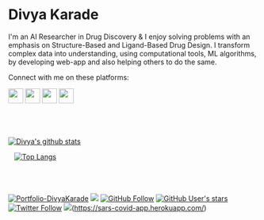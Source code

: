# Divya Karade

I'm an AI Researcher in Drug Discovery & I enjoy solving problems with an emphasis on Structure-Based and Ligand-Based Drug Design. I transform complex data into understanding, using computational tools, ML algorithms, by developing web-app and also helping others to do the same.


Connect with me on these platforms:

<a href="https://twitter.com/DivyaKarade" target="_blank"><img class="ai-subscribed-social-icon" src="https://bhattbhavesh91.github.io/assets/images/tw.png" width="30"></a>
<a href="https://github.com/DivyaKarade" target="_blank"><img class="ai-subscribed-social-icon" src="https://bhattbhavesh91.github.io/assets/images/gthb.png" width="30"></a>
<a href="https://www.linkedin.com/in/divya-karade-49847655/" target="_blank"><img class="ai-subscribed-social-icon" src="https://bhattbhavesh91.github.io/assets/images/lnkdn.png" width="30"></a>
<a href="https://www.youtube.com/channel/UCTAaEfyMnykrddAnzNSloDA" target="_blank"><img class="ai-subscribed-social-icon" src="https://bhattbhavesh91.github.io/assets/images/ytb.png" width="30"></a>
</a>
<br/>
<br/>
<br/>
<br/>

[![Divya's github stats](https://github-readme-stats.vercel.app/api?username=DivyaKarade&count_private=true&show_icons=true&theme=radical)](https://github.com/anuraghazra/github-readme-stats)

&nbsp;&nbsp;
[![Top Langs](https://github-readme-stats.vercel.app/api/top-langs/?username=DivyaKarade&layout=compact)](https://github.com/anuraghazra/github-readme-stats)
<br/>
<br/>
<br/>
<br/>

[![Portfolio-DivyaKarade](https://img.shields.io/badge/Portfolio-DivyaKarade-blue.svg?logo=Portfolio-DivyaKarade)](https://divyakarade.github.io/index.html)
![](https://komarev.com/ghpvc/?username=DivyaKarade&style=flat-square&color=green)
[![GitHub Follow](https://img.shields.io/github/followers/DivyaKarade?style=social&label=Follow%20Me%20on%20GitHub)](https://github.com/DivyaKarade)
[![GitHub User's stars](https://img.shields.io/github/stars/DivyaKarade?label=Star%20Gazers&style=social)](https://github.com/DivyaKarade)
[![Twitter Follow](https://img.shields.io/twitter/follow/DivyaKarade?label=Follow%20Me%20on%20Twitter&style=social)](https://twitter.com/DivyaKarade)
![](https://komarev.com/ghpvc/?style=flat-square&color=green)(https://sars-covid-app.herokuapp.com/)

<!--
**DivyaKarade/DivyaKarade** is a ✨ _special_ ✨ repository because its `README.md` (this file) appears on your GitHub profile.

Here are some ideas to get you started:

- 🔭 I’m currently working on ...
- 🌱 I’m currently learning ...
- 👯 I’m looking to collaborate on ...
- 🤔 I’m looking for help with ...
- 💬 Ask me about ...
- 📫 How to reach me: ...
- 😄 Pronouns: ...
- ⚡ Fun fact: ...
-->
